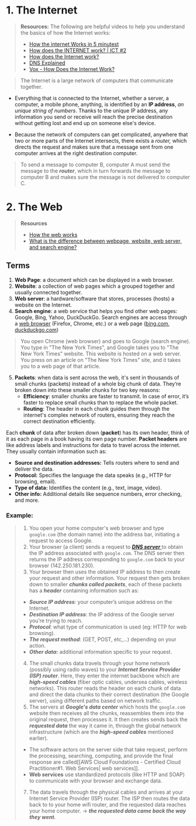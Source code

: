 # 1. The Internet 
> **Resources:**
> The following are helpful videos to help you understand the basics of how the Internet works: 
>  
> - [How the internet Works in 5 minutest](https://www.youtube.com/watch?v=7_LPdttKXPc&t=46s)
> - [How does the INTERNET work? | ICT #2](https://www.youtube.com/watch?v=x3c1ih2NJEg) 
> - [How does the Internet work?](https://developer.mozilla.org/en-US/docs/Learn/Common_questions/Web_mechanics/How_does_the_Internet_work) 
> - [DNS Explained](https://www.youtube.com/watch?v=72snZctFFtA&t=45s) 
> - [Vox - How Does the Internet Work?](https://www.youtube.com/watch?v=TNQsmPf24go) 

>The Internet is a large network of computers that communicate together. 

* Everything that is connected to the Internet, whether a server, a computer, a mobile phone, anything, is identified by an **IP address**, *an unique string of numbers*. Thanks to the unique IP address, any information you send or receive will reach the precise destination without getting lost and end up on someone else's device. 

* Because the network of computers can get complicated, anywhere that two or more parts of the Internet intersects, there exists a *router,* which directs the request and makes sure that a message sent from one computer arrives at the right destination computer.

> To send a message to computer B, computer A must send the message to the ***router***, which in turn forwards the message to computer B and makes sure the message is not delivered to computer C.
# 2. The Web
> **Resources**
> - [How the web works](https://developer.mozilla.org/en-US/docs/Learn/Getting_started_with_the_web/How_the_Web_works#clients_and_servers) 
> - [What is the difference between webpage, website, web server, and search engine?](https://developer.mozilla.org/en-US/docs/Learn/Common_questions/Web_mechanics/Pages_sites_servers_and_search_engines) 
## Terms
1. **Web Page**: a document which can be displayed in a web browser. 
2. **Website**: a collection of web pages which a grouped together and usually connected together. 
3. **Web server**: a hardware/software that stores, processes (hosts) a website on the Internet. 
4. **Search engine**: a web service that helps you find other web pages: Google, Bing, Yahoo, DuckDuckGo. Search engines are access through a [web browser](https://www.youtube.com/watch?v=BrXPcaRlBqo) (Firefox, Chrome, etc.) or a web page ([bing.com](https://www.bing.com/), [duckduckgo.com](https://duckduckgo.com/))
> You open Chrome (web browser) and goes to Google (search engine). You type in "The New York Times", and Google takes you to "The New York Times" website. This website is hosted on a web server. You press on an article on "The New York Times" site, and it takes you to a web page of that article. 

5. **Packets**: when data is sent across the web, it's sent in thousands of small chunks (packets) instead of a whole big chunk of data. They’re broken down into these smaller chunks for two key reasons: 
	* **Efficiency**: smaller chunks are faster to transmit. In case of error, it’s faster to replace small chunks than to replace the whole packet. 
	* **Routing**: The header in each chunk guides them through the internet's complex network of routers, ensuring they reach the correct destination efficiently.

Each **chunk** of data after broken down (**packet**) has its own header, think of it as each page in a book having its own page number.
**Packet headers** are like address labels and instructions for data to travel across the internet. They usually contain information such as: 
- **Source and destination addresses:** Tells routers where to send and deliver the data.
- **Protocol:** Specifies the language the data speaks (e.g., HTTP for browsing, email).
- **Type of data:** Identifies the content (e.g., text, image, video).
- **Other info:** Additional details like sequence numbers, error checking, and more.
### Example:
> 1. You open your home computer's web browser and type `google.com` (the domain name) into the address bar, initiating a request to access Google.
> 2. Your browser (a client) sends a request to [***DNS server*** ](https://developer.mozilla.org/en-US/docs/Learn/Common_questions/Web_mechanics/What_is_a_domain_name#how_does_a_dns_request_work)to obtain the IP address associated with `google.com`. The DNS server then returns the IP address corresponding to `google.com` back to your browser (142.250.181.230). 
> 3. Your browser then uses the obtained IP address to then create your request and other information. Your request then gets broken down to smaller ***chunks called packets***, each of these packets has a ***header*** containing information such as: 
> 	* ***Source IP address***: your computer’s unique address on the Internet. 
> 	* ***Destination IP address***: the IP address of the Google server you’re trying to reach. 
> 	* ***Protocol***: what type of communication is used (eg: HTTP for web browsing).
> 	* ***The request method***: (GET, POST, etc,…) depending on your action. 
> 	* ***Other data*:** additional information specific to your request. 
> 4. The small chunks data travels through your home network (possibly using radio waves) to your ***Internet Service Provider (ISP) router***. Here, they enter the internet backbone which are ***high-speed cables*** (fiber optic cables, undersea cables, wireless networks). 
> This router reads the header on each chunk of data and direct the data chunks to their correct destination (the Google server), using different paths based on network traffic. 
> 6. The servers at ***Google's data center*** which hosts the `google.com` website then receives all the chunks, reassembles them into the original request, then processes it. It then creates sends back the ***requested data*** the way it came in, through the global network infrastructure (which are the ***high-speed cables*** mentioned earlier). 
> 	* The software actors on the server side that take request, perform the processing, searching, computing, and provide the final response are called[[AWS Cloud Foundations -  Certified Cloud Practitioner#1. Web Services| web services]].
> 	* **Web services** use standardized protocols (like HTTP and SOAP) to communicate with your browser and exchange data.
> 7. The data travels through the physical cables and arrives at your Internet Service Provider (ISP) router. The ISP then routes the data back to to your home wifi router, and the requested data reaches your home computer. 
> → ***the requested data came back the way they went.*** 